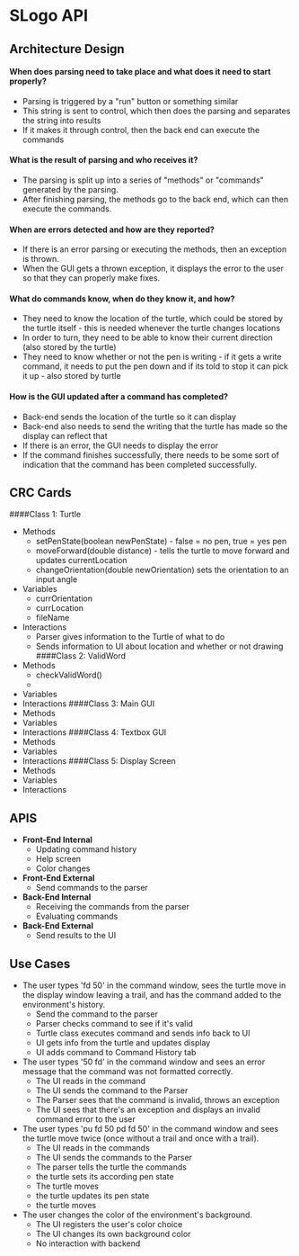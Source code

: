 # SLogo API

## Architecture Design
#### When does parsing need to take place and what does it need to start properly?
* Parsing is triggered by a "run" button or something similar
* This string is sent to control, which then does the parsing and separates the string into results
* If it makes it through control, then the back end can execute the commands

#### What is the result of parsing and who receives it?
* The parsing is split up into a series of "methods" or "commands" generated by the parsing. 
* After finishing parsing, the methods go to the back end, which can then execute the commands. 

#### When are errors detected and how are they reported?
* If there is an error parsing or executing the methods, then an exception is thrown. 
* When the GUI gets a thrown exception, it displays the error to the user so that they can properly make fixes.

#### What do commands know, when do they know it, and how?
* They need to know the location of the turtle, which could be stored by the turtle itself - this is needed whenever the turtle changes locations
* In order to turn, they need to be able to know their current direction (also stored by the turtle)
* They need to know whether or not the pen is writing - if it gets a write command, it needs to put the pen down and if its told to stop it can pick it up - also stored by turtle

#### How is the GUI updated after a command has completed?
* Back-end sends the location of the turtle so it can display
* Back-end also needs to send the writing that the turtle has made so the display can reflect that
* If there is an error, the GUI needs to display the error
* If the command finishes successfully, there needs to be some sort of indication that the command has been completed successfully. 

## CRC  Cards
####Class 1: Turtle  
* Methods
    * setPenState(boolean newPenState) - false = no pen, true = yes pen
    * moveForward(double distance) - tells the turtle to move forward and updates currentLocation
    * changeOrientation(double newOrientation) sets the orientation to an input angle
* Variables
    * currOrientation
    * currLocation
    * fileName
* Interactions
    * Parser gives information to the Turtle of what to do 
    * Sends information to UI about location and whether or not drawing
####Class 2: ValidWord  
* Methods
    * checkValidWord() 
    * 
* Variables
* Interactions
####Class 3: Main GUI  
* Methods
* Variables
* Interactions
####Class 4: Textbox GUI
* Methods
* Variables
* Interactions
####Class 5: Display Screen
* Methods
* Variables
* Interactions

## APIS
* **Front-End Internal**   
    * Updating command history
    * Help screen
    * Color changes
* **Front-End External**
    * Send commands to the parser
* **Back-End Internal**
    * Receiving the commands from the parser
    * Evaluating commands
* **Back-End External**
    * Send results to the UI

## Use Cases
* The user types 'fd 50' in the command window, sees the turtle move in the display window leaving a trail, and has the command added to the environment's history.
    * Send the command to the parser
    * Parser checks command to see if it's valid
    * Turtle class executes command and sends info back to UI
    * UI gets info from the turtle and updates display
    * UI adds command to Command History tab
* The user types '50 fd' in the command window and sees an error message that the command was not formatted correctly.
    * The UI reads in the command
    * The UI sends the command to the Parser
    * The Parser sees that the command is invalid, throws an exception
    * The UI sees that there's an exception and displays an invalid command error to the user
* The user types 'pu fd 50 pd fd 50' in the command window and sees the turtle move twice (once without a trail and once with a trail).
    * The UI reads in the commands
    * The  UI sends the commands to the Parser
    * The parser tells the turtle the commands
    * the turtle sets its according pen state
    * The turtle moves
    * the turtle updates its pen state
    * the turtle moves
* The user changes the color of the environment's background.
    * The UI registers the user's color choice
    * The UI changes its own background color
    * No interaction with backend 